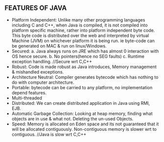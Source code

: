 ## FEATURES OF JAVA
- Platform Independent: Unlike many other programming languages including C and C++, when Java is compiled, it is not compiled into platform specific machine, rather into platform independent byte code. This byte code is distributed over the web and interpreted by virtual Machine (JVM) on whichever platform it is being run. ie byte-code can be generated on MAC & run on linux/Windows.
- Secured: a. Java always runs on JRE which has almost 0 interaction with OS hence secure.    b. No pointers(hence no SEG faults)    c. Runtime exception handling.        //Secure wrt C,C++
- Robust: Code is made robust as Java introduces, Memory management & mishandled exceptions.
- Architecture Neutral: Compiler generates bytecode which has nothing to do with computer architecture.
- Portable: bytecode can be carried to any platform, no implementation depend features.
- Multi-threaded
- Distributed: We can create distributed application in Java using RMI, EJB.
- Automatic Garbage Collection: Looking at heap memory, finding what objects are in use & what not. Deleting the un-used Objects.
- Speed: Memory is allocated on Eden space and its not guaranteed that it will be allocated contiguously. Non-contiguous memory is slower wrt to contiguous.        //Java is slow wrt C,C++
